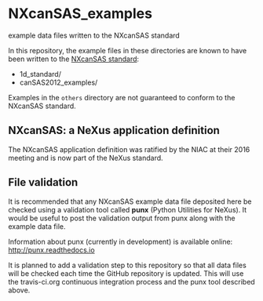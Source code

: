 # NXcanSAS_examples
example data files written to the NXcanSAS standard

In this repository, the example files in these directories are known
to have been written to the [NXcanSAS standard](http://download.nexusformat.org/doc/html/classes/applications/NXcanSAS.html ):

* 1d_standard/
* canSAS2012_examples/

Examples in the `others` directory are not guaranteed to conform
to the NXcanSAS standard.

## NXcanSAS: a NeXus application definition
The NXcanSAS application definition was ratified by the NIAC at their 2016 meeting
and is now part of the NeXus standard.


## File validation
It is recommended that any NXcanSAS example data file deposited here
be checked using a validation tool called 
**punx** (Python Utilities for NeXus).
It would be useful to post the validation output from punx along with the example data file.

Information about punx (currently in development) is available online: http://punx.readthedocs.io

It is planned to add a validation step to this repository so that all data files will
be checked each time the GitHub repository is updated.  This will use the travis-ci.org
continuous integration process and the punx tool described above.
